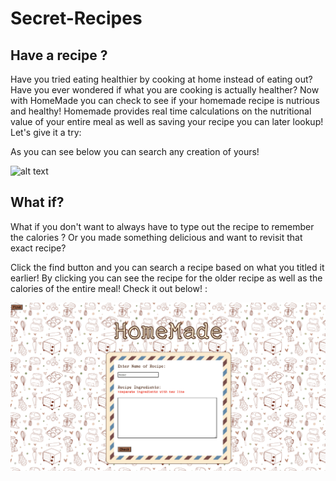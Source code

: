# Secret-Recipes

## Have a recipe ?

Have you tried eating healthier by cooking at home instead of eating out? Have you ever wondered if what you are cooking is actually healther?
Now with HomeMade you can check to see if your homemade recipe is nutrious and healthy! Homemade provides real time calculations on the nutritional value of your entire meal as well as saving your recipe you can later lookup! Let's give it a try:

As you can see below you can search any creation of yours!

 ![alt text](demogif/firstdemo.gif)

 ## What if?

 What if you don't want to always have to type out the recipe to remember the calories ? Or you made something delicious and want to revisit that exact recipe?

 Click the find button and you can search a recipe based on what you titled it earlier! By clicking you can see the recipe for the older recipe as well as the calories of the entire meal! Check it out below! :


  ![alt text](demogif/demo2.gif)